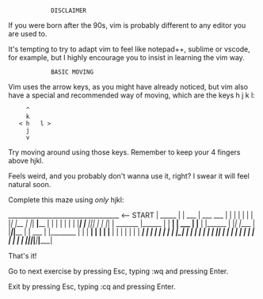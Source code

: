 				DISCLAIMER

If you were born after the 90s, vim is probably different to any editor you are
used to.

It's tempting to try to adapt vim to feel like notepad++, sublime or vscode, for
example, but I highly encourage you to insist in learning the vim way.


				BASIC MOVING

Vim uses the arrow keys, as you might have already noticed, but vim also have a
special and recommended way of moving, which are the keys  h  j  k  l:

	     ^
	     k		   
       < h	 l >	  
	     j		   
	     v

Try moving around using those keys.
Remember to keep your 4 fingers above hjkl.

Feels weird, and you probably don't wanna use it, right?
I swear it will feel natural soon.

Complete this maze using *only* hjkl:

___________________________________  <-- START
| _____ |   | ___ | ___ ___ | |   | |
| |   | |_| |__ | |_| __|____ | | | |
| | | |_________|__ |______ |___|_| |
| |_|   | _______ |______ |   | ____|
| ___ | |____ | |______ | |_| |____ |
|___|_|____ | |   ___ | |________ | |
|   ________| | |__ | |______ | | | |
| | | ________| | __|____ | | | __| |
|_| |__ |   | __|__ | ____| | |_| __|
|   ____| | |____ | |__ |   |__ |__ |
| |_______|_______|___|___|___|_____|


That's it!

Go to next exercise by pressing Esc, typing :wq and pressing Enter.

Exit by pressing Esc, typing :cq and pressing Enter.

